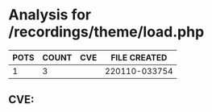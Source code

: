# Analysis for /recordings/theme/load.php
| POTS | COUNT | CVE | FILE CREATED |
|---|---|---|---|
| 1 | 3 | | 220110-033754 |

## CVE: 